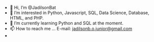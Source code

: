 - 👋 Hi, I’m @JadilsonBat
- 👀 I’m interested in Python, Javascript, SQL, Data Science, Database, HTML, and PHP.
- 🌱 I’m currently learning Python and SQL at the moment.
- 📫 How to reach me ... E-mail: jadilsonb.o.junior@gmail.com
- 
